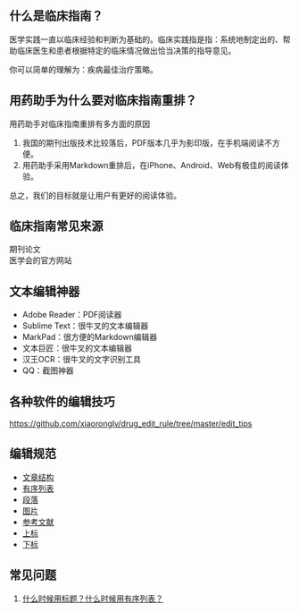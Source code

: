 ## 什么是临床指南？

医学实践一直以临床经验和判断为基础的。临床实践指是指：系统地制定出的、帮助临床医生和患者根据特定的临床情况做出恰当决策的指导意见。

你可以简单的理解为：疾病最佳治疗策略。

## 用药助手为什么要对临床指南重排？

用药助手对临床指南重排有多方面的原因

1. 我国的期刊出版技术比较落后，PDF版本几乎为影印版，在手机端阅读不方便。
2. 用药助手采用Markdown重排后，在iPhone、Android、Web有极佳的阅读体验。

总之，我们的目标就是让用户有更好的阅读体验。


## 临床指南常见来源

期刊论文  
医学会的官方网站  

## 文本编辑神器

* Adobe Reader：PDF阅读器
* Sublime Text：很牛叉的文本编辑器
* MarkPad：很方便的Markdown编辑器
* 文本巨匠：很牛叉的文本编辑器
* 汉王OCR：很牛叉的文字识别工具
* QQ：截图神器

## 各种软件的编辑技巧

https://github.com/xiaoronglv/drug_edit_rule/tree/master/edit_tips


## 编辑规范

* [文章结构](https://github.com/xiaoronglv/clinical_guidelines/blob/master/edit_rules/head.md)
* [有序列表](https://github.com/xiaoronglv/clinical_guidelines/blob/master/edit_rules/order_list.md)
* [段落](https://github.com/xiaoronglv/clinical_guidelines/blob/master/edit_rules/paragraph.md)
* [图片](https://github.com/xiaoronglv/clinical_guidelines/blob/master/edit_rules/figure.md)
* [参考文献](https://github.com/xiaoronglv/clinical_guidelines/blob/master/edit_rules/reference.md)
* [上标](https://github.com/xiaoronglv/clinical_guidelines/blob/master/edit_rules/sup.md)
* [下标](https://github.com/xiaoronglv/clinical_guidelines/blob/master/edit_rules/sub.md)

## 常见问题

1. [什么时候用标题？什么时候用有序列表？](https://github.com/xiaoronglv/clinical_guidelines/blob/master/edit_rules/what's_the_difference_between_head_and_list%3F.md)
